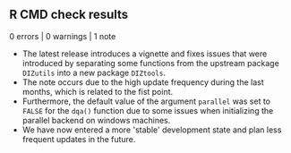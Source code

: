 ## R CMD check results

0 errors | 0 warnings | 1 note

* The latest release introduces a vignette and fixes issues that were introduced by separating some functions from the upstream package `DIZutils` into a new package `DIZtools`.
* The note occurs due to the high update frequency during the last months, which is related to the fist point.
* Furthermore, the default value of the argument `parallel` was set to `FALSE` for the `dqa()` function due to some issues when initializing the parallel backend on windows machines.
* We have now entered a more 'stable' development state and plan less frequent updates in the future.
